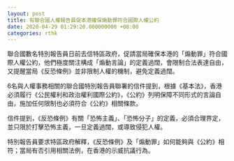 ```yaml
---
layout: post
title: 有聯合國人權報告員促本港確保煽動罪符合國際人權公約
date: 2020-04-29 01:29:20.000000000 +08:00
categories: rthk
---
```


聯合國數名特別報告員日前去信特區政府，促請當局確保本港的「煽動罪」符合國際人權公約，他們極度關注構成「煽動言論」的定義過闊，會限制合法表達自由，又提醒當局《反恐條例》並非限制人權的機制，避免定義過闊。

6名與人權事務相關的聯合國特別報告員聯署的信件提到，根據《基本法》，香港必須履行《公民權利和政治權利國際公約》，《公約》列明保障不同形式的言論自由，施加任何限制也必須符合《公約》相關條款。

信件提到，《反恐條例》有關「恐怖主義」、「恐怖分子」的定義，必須合理界定，並只限於打擊恐怖主義，一旦定義過闊，或導致侵犯人權。

特別報告員要求特區政府解釋，《反恐條例》及「煽動罪」如何能夠與《公約》相符；當局有否引用相關法例，在香港的示威抗議行為。

